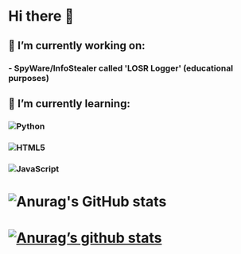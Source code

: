 

# Hi there 👋

## 🔭 I’m currently working on:

### - SpyWare/InfoStealer called 'LOSR Logger' (educational purposes)


## 🌱 I’m currently learning:

### ![Python](https://img.shields.io/badge/python-3670A0?style=for-the-badge&logo=python&logoColor=ffdd54)

### ![HTML5](https://img.shields.io/badge/html5-%23E34F26.svg?style=for-the-badge&logo=html5&logoColor=white)

### ![JavaScript](https://img.shields.io/badge/javascript-%23323330.svg?style=for-the-badge&logo=javascript&logoColor=%23F7DF1E)


# ![Anurag's GitHub stats](https://github-readme-stats.vercel.app/api?madhead341=anuraghazra&show_icons=true)

# [![Anurag’s github stats](https://github-readme-stats.vercel.app/api?username=madhead341)](https://github.com/madhead341)
